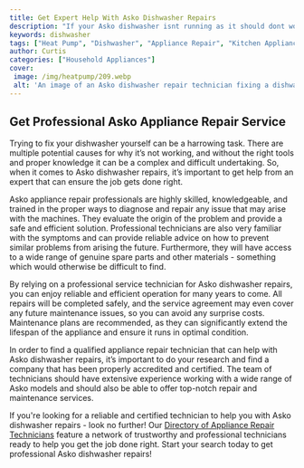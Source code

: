 ```yaml
---
title: Get Expert Help With Asko Dishwasher Repairs
description: "If your Asko dishwasher isnt running as it should dont worry Learn how to get expert help to diagnose and fix the problem quickly with this helpful guide"
keywords: dishwasher
tags: ["Heat Pump", "Dishwasher", "Appliance Repair", "Kitchen Appliances", "Clean Appliance"]
author: Curtis
categories: ["Household Appliances"]
cover: 
 image: /img/heatpump/209.webp
 alt: 'An image of an Asko dishwasher repair technician fixing a dishwasher'
---
```

## Get Professional Asko Appliance Repair Service

Trying to fix your dishwasher yourself can be a harrowing task. There are multiple potential causes for why it’s not working, and without the right tools and proper knowledge it can be a complex and difficult undertaking. So, when it comes to Asko dishwasher repairs, it’s important to get help from an expert that can ensure the job gets done right.

Asko appliance repair professionals are highly skilled, knowledgeable, and trained in the proper ways to diagnose and repair any issue that may arise with the machines. They evaluate the origin of the problem and provide a safe and efficient solution. Professional technicians are also very familiar with the symptoms and can provide reliable advice on how to prevent similar problems from arising the future. Furthermore, they will have access to a wide range of genuine spare parts and other materials - something which would otherwise be difficult to find.

By relying on a professional service technician for Asko dishwasher repairs, you can enjoy reliable and efficient operation for many years to come. All repairs will be completed safely, and the service agreement may even cover any future maintenance issues, so you can avoid any surprise costs. Maintenance plans are recommended, as they can significantly extend the lifespan of the appliance and ensure it runs in optimal condition.

In order to find a qualified appliance repair technician that can help with Asko dishwasher repairs, it’s important to do your research and find a company that has been properly accredited and certified. The team of technicians should have extensive experience working with a wide range of Asko models and should also be able to offer top-notch repair and maintenance services.

If you're looking for a reliable and certified technician to help you with Asko dishwasher repairs - look no further! Our [Directory of Appliance Repair Technicians](./pages/appliance-repair-technicians) feature a network of trustworthy and professional technicians ready to help you get the job done right. Start your search today to get professional Asko dishwasher repairs!
